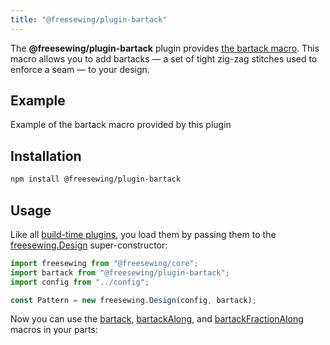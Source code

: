 ```yaml
---
title: "@freesewing/plugin-bartack"
---
```


The **@freesewing/plugin-bartack** plugin provides 
[the bartack macro](/reference/api/macros/bartack).
This macro allows you to add bartacks — a set of 
tight zig-zag stitches used to enforce a seam — to your design.

## Example

<Example part="plugin_bartack">Example of the bartack macro provided by this plugin</Example>

## Installation

```sh
npm install @freesewing/plugin-bartack
```

## Usage

Like all [build-time plugins](/guides/plugins/types-of-plugins#build-time-plugins), you
load them by passing them to the [freesewing.Design](/reference/api/design) super-constructor:

```js
import freesewing from "@freesewing/core";
import bartack from "@freesewing/plugin-bartack";
import config from "../config";

const Pattern = new freesewing.Design(config, bartack);
```

Now you can use the 
[bartack](/reference/api/macros/bartack/), 
[bartackAlong](/reference/api/macros/bartackalong/), and 
[bartackFractionAlong](/reference/api/macros/bartackfractionalong/) macros in your parts:


